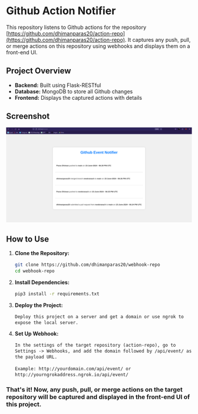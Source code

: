 # Github Action Notifier

This repository listens to Github actions for the repository [https://github.com/dhimanparas20/action-repo](https://github.com/dhimanparas20/action-repo). It captures any push, pull, or merge actions on this repository using webhooks and displays them on a front-end UI.

## Project Overview

- **Backend:** Built using Flask-RESTful
- **Database:** MongoDB to store all Github changes
- **Frontend:** Displays the captured actions with details

## Screenshot

![Screenshot](ss.png)

## How to Use

1. **Clone the Repository:**

   ```sh
   git clone https://github.com/dhimanparas20/webhook-repo
   cd webhook-repo
   ```

2. **Install Dependencies:**

    ```sh
    pip3 install -r requirements.txt
    ```

2. **Deploy the Project:**    
    
    ```
    Deploy this project on a server and get a domain or use ngrok to expose the local server.
    ```

2. **Set Up Webhook:**     

    ```
    In the settings of the target repository (action-repo), go to Settings -> Webhooks, and add the domain followed by /api/event/ as the payload URL.

    Example: http://yourdomain.com/api/event/ or http://yourngrokaddress.ngrok.io/api/event/
    ```

### That's it! Now, any push, pull, or merge actions on the target repository will be captured and displayed in the front-end UI of this project.    